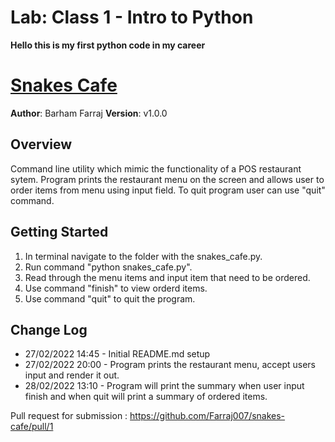 # **Lab: Class 1 - Intro to Python**

**Hello this is my first python code in my career**

# [Snakes Cafe](./snakes_cafe/snakes_cafe.py)

**Author**: Barham Farraj
**Version**: v1.0.0

## Overview

Command line utility which mimic the functionality of a POS restaurant sytem. Program prints the restaurant menu on the screen and allows user to order items from menu using input field. To quit program user can use "quit" command.

## Getting Started

1. In terminal navigate to the folder with the snakes_cafe.py.
2. Run command "python snakes_cafe.py".
3. Read through the menu items and input item that need to be ordered.
4. Use command "finish" to view orderd items.
5. Use command "quit" to quit the program.

## Change Log

* 27/02/2022 14:45 - Initial README.md setup
* 27/02/2022 20:00 - Program prints the restaurant menu, accept users input and render it out.
* 28/02/2022 13:10 - Program will print the summary when user input finish and when quit will print a summary of ordered items.

Pull request for submission : https://github.com/Farraj007/snakes-cafe/pull/1